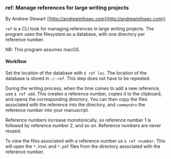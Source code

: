 
### ref: Manage references for large writing projects

By Andrew Stewart ([http://andrewinfosec.com](http://andrewinfosec.com))

`ref` is a CLI took for managing references in large writing projects. The program uses the filesystem as a database, with one directory per reference number.  

NB: This program assumes macOS.

#### Workflow

Set the location of the database with `$ ref loc`. The location of the database is stored in `~/.ref`. This step does not have to be repeated.

During the writing process, when the time comes to add a new reference, use `$ ref add`. This creates a reference number, copies it to the clipboard, and opens the corresponding directory. You can then copy the files associated with the reference into the directory, and `command+v` the reference number into your manuscript.

Reference numbers increase monotonically, so reference number 1 is followed by reference number 2, and so on. Reference numbers are never reused.

To view the files associated with a reference number us `$ ref <number`. This will open the `*.html` and `*.pdf` files from the directory associated with the reference number.
